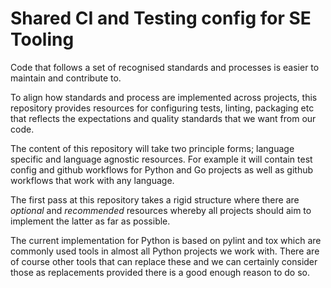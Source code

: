 # Shared CI and Testing config for SE Tooling

Code that follows a set of recognised standards and processes is easier to maintain and contribute to.

To align how standards and process are implemented across projects, this repository provides resources for configuring tests, linting, packaging etc that reflects the expectations and quality standards that we want from our code.

The content of this repository will take two principle forms; language specific and language agnostic resources. For example it will contain test config and github workflows for Python and Go projects as well as github workflows that work with any language.

The first pass at this repository takes a rigid structure where there are *optional* and *recommended* resources whereby all projects should aim to implement the latter as far as possible.

The current implementation for Python is based on pylint and tox which are commonly used tools in almost all Python projects we work with. There are of course other tools that can replace these and we can certainly consider those as replacements provided there is a good enough reason to do so.

